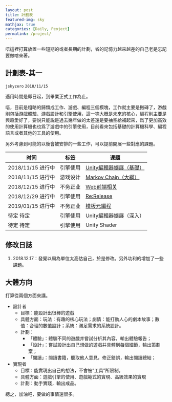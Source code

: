 ```yaml
---
layout: post
title: 計劃表
featured-img: sky
mathjax: true
categories: [Daily, Peoject]
permalink: /project/
---
```


唔這裡打算放置一些短期的或者長期的計劃，省的記憶力越來越差的自己老是忘記要做啥來著。

<!--more-->

## 計劃表-其一
`jskyzero` `2018/11/15`

適用時間是即日起，到畢業正式工作為止。

唔，目前是粗略的歸類成工作、游戲、編程三個模塊，工作就主要是搬磚了，游戲則包括游戲體驗、游戲設計和引擎使用，這一塊大概是未來的核心，編程則主要是興趣愛好了，要説只能説是過去幾年做的太差還是要抽空給補起來，爲了更加高效的使用計算機也也爲了游戲中的引擎使用，目前看來包括基礎的計算機科學、編程語言或者其他的工具的使用。

另外考慮到可能的以後會被安排的一些工作，可以提前開展一些對應的課題。

|时间|标签|课题|
|--|--|--|
|2018/11/15 进行中|引擎使用|[Unity編輯器擴展（基礎）](https://github.com/jskyzero/Unity-Playground/tree/extend-editor.basic)|
|2018/11/15 进行中|游戏设计|[Markov Chain（大綱）](https://moons-project.github.io/MarkovChain.Website/)|
|2018/12/15 进行中|不务正业|[Web前端相关](https://github.com/oYOvOYo/MoePicture.Electron)|
|2018/12/29 进行中|引擎使用|[Re:Release](https://moons-project.github.io/productions/)|
|2019/01/15 进行中|不务正业|[模板元編程](https://github.com/oYOvOYo/CplusplusTemplateMetaProgramming/tree/develop)|
|待定 待定|引擎使用|Unity編輯器擴展（深入）|
|待定 待定|引擎使用|Unity Shader|

## 修改日誌

1. 2018.12.17：發覺以周為單位太高估自己，於是修改。另外功利的增加了一些課題。

## 大體方向

打算從兩個方面來講。

+ 設計者
  + 目標：能設計出很棒的遊戲
  + 具體方面：玩法：有趣的核心玩法；劇情：能打動人心的劇本故事；數值：合理的數值設計；系統：滿足需求的系統設計。
  + 計劃：
    + 「體驗」：體驗不同的遊戲并嘗試分析其內容，輸出體驗報告；
    + 「設計」：嘗試設計出自己想做的遊戲并具體到每個細節，輸出策劃案；
    + 「閱讀」：閱讀書籍，聽取他人意見，修正錯誤，輸出閱讀總結；
+ 實現者
  + 目標：能實現出自己的想法，不會被“工具”所限制。
  + 具體方面：遊戲引擎的使用、遊戲範式的實現、高級效果的實現
  + 計劃：動手實踐，輸出成品。

總之，加油吧，要做的事情還很多。
